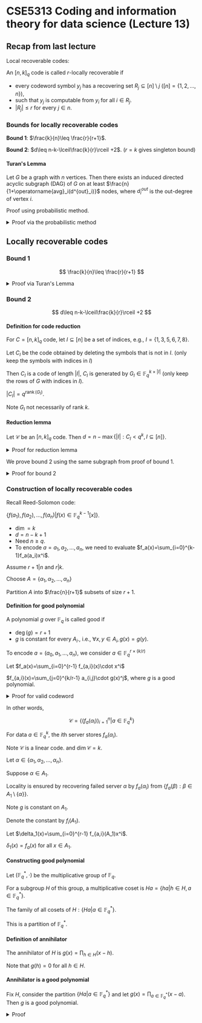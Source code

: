# CSE5313 Coding and information theory for data science (Lecture 13)

## Recap from last lecture

Local recoverable codes:

An $[n, k]_q$ code is called $r$-locally recoverable if

- every codeword symbol $y_j$ has a recovering set $R_j \subseteq [n] \setminus j$ ($[n]=\{1,2,\ldots,n\}$),
- such that $y_j$ is computable from $y_i$ for all $i \in R_j$.
- $|R_j| \leq r$ for every $j \in n$.

### Bounds for locally recoverable codes

**Bound 1**: $\frac{k}{n}\leq \frac{r}{r+1}$.

**Bound 2**: $d\leq n-k-\lceil\frac{k}{r}\rceil +2$. ($r=k$ gives singleton bound)

#### Turan's Lemma

Let $G$ be a graph with $n$ vertices. Then there exists an induced directed acyclic subgraph (DAG) of $G$ on at least $\frac{n}{1+\operatorname{avg}_i(d^{out}_i)}$ nodes, where $d^{out}_i$ is the out-degree of vertex $i$.

Proof using probabilistic method.


<details>
<summary>Proof via the probabilistic method</summary>

> Useful for showing the existence of a large acyclic subgraph, but not for finding it.

> [!TIP]
>
> Show that $\mathbb{E}[X]\geq something$, and therefore there exists $U_\pi$ with $|U_\pi|\geq something$, using pigeonhole principle.

For a permutation $\pi$ of $[n]$, define $U_\pi = \{\pi(i): i \in [n]\}$.

Let $i\in U_\pi$ if each of the $d_i^{out}$ outgoing edges from $i$ connect to a node $j$ with $\pi(j)>\pi(i)$.

In other words, we select a subset of nodes $U_\pi$ such that each node in $U_\pi$ has an outgoing edge to a node in $U_\pi$ with a larger index. All edges going to right.

This graph is clearly acyclic.

Choose $\pi$ at random and Let $X=|U_\pi|$ be a random variable.

Let $X_i$ be the indicator random variable for $i\in U_\pi$.

So $X=\sum_{i=1}^{n} X_i$.

Using linearity of expectation, we have

$$
E[X]=\sum_{i=1}^{n} E[X_i]
$$

$E[X_i]$ is the probability that $\pi$ places $i$ before any of its out-neighbors.

For each node, there are $(d_i^{out}+1)!$ ways to place the node and its out-neighbors.

For each node, there are $d_i^{out}!$ ways to place the out-neighbors.

So, $E[X_i]=\frac{d_i^{out}!}{(d_i^{out}+1)!}=\frac{1}{d_i^{out}+1}$.

Since $X=\sum_{i=1}^{n} X_i$, we have

> [!TIP]
>
> Recall Arithmetic mean ($\frac{1}{n}\sum_{i=1}^{n} x_i$) is greater than or equal to harmonic mean ($\frac{n}{\sum_{i=1}^{n} \frac{1}{x_i}}$).

$$
\begin{aligned}
E[X]&=\sum_{i=1}^{n} E[X_i]\\
&=\sum_{i=1}^{n} \frac{1}{d_i^{out}+1}\\
&=\frac{1}{n}\sum_{i=1}^{n} \frac{1}{d_i^{out}+1}\\
&\geq \frac{n}{\frac{1}{n}(1+\sum_{i=1}^{n} d_i^{out})}\\
&=\frac{n}{1+\operatorname{avg}_i(d_i^{out})}\\
\end{aligned}
$$

</details>

## Locally recoverable codes

### Bound 1

$$
\frac{k}{n}\leq \frac{r}{r+1}
$$

<details>

<summary>Proof via Turan's Lemma</summary>

Let $G$ be a directed graph such that $i\to j$ is an edge if $j\in R_i$. ($j$ required to repair $i$)

$d_i^{out}\leq r$ for every $i$, so $\operatorname{avg}_i(d_i^{out})\leq r$.

By Turan's Lemma, there exists an induced directed acyclic subgraph (DAG) $G_U$ on $G$ with $U$ nodes such that $|U|\geq \frac{n}{1+\operatorname{avg}_i(d_i^{out})}\geq \frac{n}{1+r}$.

Since $G_U$ is a DAG, it is acyclic. So there exists a vertex $u_1\in U$ with no outgoing edges **inside** $G_U$. (leaf node in $G_U$)

Note that if we remove $u_1$ from $G_U$, the remaining graph is still a DAG.

Let $G_{U_1}$ be the induced graph on $U_1=U\setminus \{u_1\}$.

We can find a vertex $u_2\in U_1$ with no outgoing edges **inside** $G_{U_1}$.

We can continue this process until we have all the vertices in $U$ removed.

So all symbols in $U$ are redundant.

Note the number of redundant symbols $=n-k\geq \frac{n}{1+r}$.

So $k\leq \frac{rn}{r+1}$.

So $\frac{k}{n}\leq \frac{r}{r+1}$.

</details>

### Bound 2

$$
d\leq n-k-\lceil\frac{k}{r}\rceil +2
$$

#### Definition for code reduction

For $C=[n,k]_q$ code, let $I\subseteq [n]$ be a set of indices, e.g., $I=\{1,3,5,6,7,8\}$.

Let $C_I$ be the code obtained by deleting the symbols that is not in $I$. (only keep the symbols with indices in $I$)

Then $C_I$ is a code of length $|I|$, $C_I$ is generated by $G_I\in \mathbb{F}^{k\times |I|}_q$ (only keep the rows of $G$ with indices in $I$).

$|C_I|=q^{\operatorname{rank}(G_I)}$.

Note $G_I$ not necessarily of rank $k$.

#### Reduction lemma

Let $\mathcal{C}$ be an $[n, k]_q$ code. Then $d=n-\max\{|I|:C_I<q^k,I\subseteq [n]\}$.

<details>

<summary>Proof for reduction lemma</summary>

We proceed from two inequalities.

First $d\leq n-\max\{|I|:C_I<q^k,I\subseteq [n]\}$.

Let $I\subseteq [n]$ with $|C_I|\leq q^k$.

Then there exists $m_1,m_2\in \mathbb{F}_q^k$ such that $m_1G_I=m_2G_I$.

Let $y_1=m_1G_I$ and $y_2=m_2G_I$.

Then $y_1,y_2$ have at least $|I|$ entries in common.

So $d_H(y_1,y_2)\leq n-|I|$.

So $d\leq n-|I|$ for every $I$ such that $|C_I|\leq q^k$.

So $d\leq n-\max\{|I|:C_I<q^k,I\subseteq [n]\}$.

---

Now we show the other inequality.

$d\geq n-\max\{|I|:C_I<q^k,I\subseteq [n]\}$.

Let $y_1,y_2\in \mathcal{C}$ such that $d_H(y_1,y_2)=d$.

Let $J$ be the set on which $y_1$ and $y_2$ identical.

So $|J|=n-d$.

$|C_J|<q^k$ since $y_1$ and $y_2$ have at least $d$ entries in common.

So $\max\{|I|:C_I<q^k,I\subseteq [n]\}\geq n-d$. (by existence of $J$)

So $d\geq n-\max\{|I|:C_I<q^k,I\subseteq [n]\}$.

</details>

We prove bound 2 using the same subgraph from proof of bound 1.

<details>

<summary>Proof for bound 2</summary>

Let $G$ be a directed graph such that $i\to j$ is an edge if $j\in R_i$. ($j$ required to repair $i$)

$d_i^{out}\leq r$ for every $i$, so $\operatorname{avg}_i(d_i^{out})\leq r$.

By Turan's Lemma, there exists an induced directed acyclic subgraph (DAG) $G_U$ on $G$ with $U$ nodes such that $|U|\geq \frac{n}{1+\operatorname{avg}_i(d_i^{out})}\geq \frac{n}{1+r}$.

Let $U'\subset U$ with size $\lfloor\frac{k-1}{r}\rfloor$.

$U'$ exists since $\frac{n}{r+1}>\frac{k}{r}$ by bound 1, and $\frac{k}{r}>\lfloor\frac{k-1}{r}\rfloor$.

So $G_{U'}$ is also acyclic.

Let $N\subseteq [n]\setminus U'$ be the set of neighbors of $U'$ in $G_U$.

$|N|\leq r|U'|\leq k-1$.

Complete $n$ to be of the size $k-1$ by adding elements not in $U'$.

$|C_N|\leq q^{k-1}$

Also $|N\cup U'|=k-1+\lfloor\frac{k-1}{r}\rfloor$

Note that all nodes in $G_U$ can be recovered from nodes in $N$.

So $|C_{N\cup U'}|=|C_N|\leq q^{k-1}$.

Therefore, $\max\{|I|:C_I<q^k,I\subseteq [n]\}\geq |N\cup U'|=k-1+\lfloor\frac{k-1}{r}\rfloor$.

Using reduction lemma, we have $d= n-\max\{|I|:C_I<q^k,I\subseteq [n]\}\leq n-k-1-\lfloor\frac{k-1}{r}\rfloor+2=n-k-\lceil\frac{k}{r}\rceil +2$.

</details>

### Construction of locally recoverable codes

Recall Reed-Solomon code:

$\{f(a_1),f(a_2),\ldots,f(a_n)|f(x)\in \mathbb{F}_q^{k-1}[x]\}$.

- $\dim=k$
- $d=n-k+1$
- Need $n\geq q$.
- To encode $a=a_1,a_2,\ldots,a_n$, we need to evaluate $f_a(x)=\sum_{i=0}^{k-1}f_a(a_i)x^i$.

Assume $r+1|n$ and $r|k$.

Choose $A=\{\alpha_1,\alpha_2,\ldots,\alpha_n\}$

Partition $A$ into $\frac{n}{r+1}$ subsets of size $r+1$.

#### Definition for good polynomial

A polynomial $g$ over $\mathbb{F}_q$ is called good if

- $\deg(g)=r+1$
- $g$ is constant for every $A_i$., i.e., $\forall x,y\in A_i, g(x)=g(y)$.

To encode $a=(a_0,a_1,\ldots,a_n)$, we consider $a\in \mathbb{F}_q^{r\times (k/r)}$

Let $f_a(x)=\sum_{i=0}^{r-1} f_{a,i}(x)\cdot x^i$

$f_{a,i}(x)=\sum_{j=0}^{k/r-1} a_{i,j}\cdot g(x)^j$, where $g$ is a good polynomial.

<details>
<summary>Proof for valid codeword</summary

If $a\neq b$, then $(f_a(\alpha_i))_{i=1}^{n}\neq (f_b(\alpha_i))_{i=1}^{n}$.

- $\deg f_a = k-2$
- Maximum degree monomial in $f_a$:
$a_{r-1,k/r-1}\cdot g(x)^{k/r-1}\cdot x^{r-1}$.
- $\deg f_a \leq \frac{k}{r}-1+\frac{k}{r}-1=k-2$.

By Bound 1: $k-2\leq n-2$.

If $f_a(\alpha_i)_{i=1}^{n}=f_b(\alpha_i)_{i=1}^{n}$. then

- $f_a$ and $f_b$ agree on more points than their degree.
- $a=b$, a contradiction.

Corollary: $|C|=q^k$.

</details>

In other words,

$$
\mathcal{C}=\{(f_a(\alpha_i))_{i=1}^{n}|a\in \mathbb{F}_q^k\}
$$

For data $a\in \mathbb{F}_q^k$, the $i$th server stores $f_a(\alpha_i)$.

Note $\mathcal{C}$ is a linear code. and $\dim \mathcal{C}=k$.

Let $\alpha\in \{\alpha_1,\alpha_2,\ldots,\alpha_n\}$.

Suppose $\alpha\in A_1$.

Locality is ensured by recovering failed server $\alpha$ by $f_a(\alpha_i)$ from $\{f_a(\beta):\beta\in A_1\setminus \{\alpha\}\}$.

Note $g$ is constant on $A_1$.

Denote the constant by $f_i(A_1)$.

Let $\delta_1(x)=\sum_{i=0}^{r-1} f_{a,i}(A_1)x^i$.

$\delta_1(x)=f_a(x)$ for all $x\in A_1$.

#### Constructing good polynomial

Let $(\mathbb{F}_q^*,\cdot)$ be the multiplicative group of $\mathbb{F}_q$.

For a subgroup $H$ of this group, a multiplicative coset is $Ha=\{ha|h\in H,a\in \mathbb{F}_q^*\}$.

The family of all cosets of $H:\{Ha|a\in \mathbb{F}_q^*\}$.

This is a partition of $\mathbb{F}_q^*$.

#### Definition of annihilator

The annihilator of $H$ is $g(x)=\prod_{h\in H}(x-h)$.

Note that $g(h)=0$ for all $h\in H$.

#### Annihilator is a good polynomial

Fix $H$, consider the partition $\{Ha|a\in \mathbb{F}_q^*\}$ and let $g(x)=\prod_{a\in \mathbb{F}_q^*}(x-a)$. Then $g$ is a good polynomial.

<details>
<summary>Proof</summary>

Need to show if $x,y\in Ha$, then $g(x)=g(y)$.

Since $x\in Ha$, there exists $h',h''\in H$ such that $x=h'a$ and $y=h''a$.

So $g(x)=g(h'a)=\prod_{h\in H}(h'a-h)=(h')^{|H|}\prod_{h\in H}(a-h/h')$.

By Fermat's Little Theorem, $(h')^{|H|}\equiv 1$ for every $h'\in H$.

So $\{h/h'|h\in H\}=H$ for every $h'\in H$.

So $g(x)=(h')^{|H|}\prod_{h\in H}(a-h/h')=\prod_{h\in H}(a-h/h')=g(a)$.

Similarly, $g(y)=g(h''a)=\prod_{h\in H}(h''a-h)=(h'')^{|H|}\prod_{h\in H}(a-h/h'')=g(a)$.

</details>

